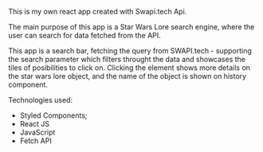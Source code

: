 This is my own react app created with Swapi.tech Api. 

The main purpose of this app is a Star Wars Lore search engine, where the user can search for data fetched from the API. 

This app is a search bar, fetching the query from SWAPI.tech - supporting the search parameter which filters throught the 
data and showcases the tiles of posibilities to click on. 
Clicking the element shows more details on the star wars lore object, and the name of the object is shown on history component. 

Technologies used: 
 - Styled Components;
 - React JS
 - JavaScript
 - Fetch API